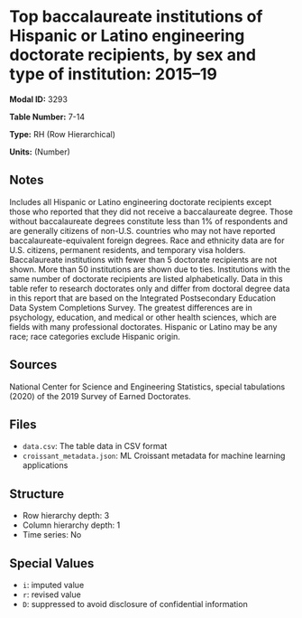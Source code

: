 # Top baccalaureate institutions of Hispanic or Latino engineering doctorate recipients, by sex and type of institution: 2015&#8211;19

**Modal ID:** 3293

**Table Number:** 7-14

**Type:** RH (Row Hierarchical)

**Units:** (Number)

## Notes

Includes all Hispanic or Latino engineering doctorate recipients except those who reported that they did not receive a baccalaureate degree. Those without baccalaureate degrees constitute less than 1% of respondents and are generally citizens of non-U.S. countries who may not have reported baccalaureate-equivalent foreign degrees. Race and ethnicity data are for U.S. citizens, permanent residents, and temporary visa holders. Baccalaureate institutions with fewer than 5 doctorate recipients are not shown. More than 50 institutions are shown due to ties. Institutions with the same number of doctorate recipients are listed alphabetically. Data in this table refer to research doctorates only and differ from doctoral degree data in this report that are based on the Integrated Postsecondary Education Data System Completions Survey. The greatest differences are in psychology, education, and medical or other health sciences, which are fields with many professional doctorates. Hispanic or Latino may be any race; race categories exclude Hispanic origin.

## Sources

National Center for Science and Engineering Statistics, special tabulations (2020) of the 2019 Survey of Earned Doctorates.

## Files

- `data.csv`: The table data in CSV format
- `croissant_metadata.json`: ML Croissant metadata for machine learning applications

## Structure

- Row hierarchy depth: 3
- Column hierarchy depth: 1
- Time series: No

## Special Values

- `i`: imputed value
- `r`: revised value
- `D`: suppressed to avoid disclosure of confidential information
